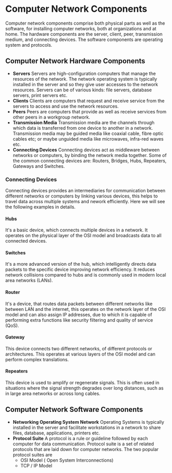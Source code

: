 # Computer Network Components

Computer network components comprise both physical parts as well as the software, for installing computer networks, both at organizations and at home. The hardware components are the server, client, peer, transmission medium, and connecting devices. The software components are operating system and protocols.

## Computer Network Hardware Components

- **Servers** Servers are high-configuration computers that manage the resources of the network. The network operating system is typically installed in the server and so they give user accesses to the network resources. Servers can be of various kinds: file servers, database servers, print servers etc.
- **Clients** Clients are computers that request and receive service from the servers to access and use the network resources.
- **Peers**  Peers are computers that provide as well as receive services from other peers in a workgroup network.
- **Transmission Media** Transmission media are the channels through which data is transferred from one device to another in a network. Transmission media may be guided media like coaxial cable, fibre optic cables etc; or maybe unguided media like microwaves, infra-red waves etc.
- **Connecting Devices** Connecting devices act as middleware between networks or computers, by binding the network media together. Some of the common connecting devices are: Routers, Bridges, Hubs, Repeaters, Gateways and Switches.

### Connecting Devices

Connecting devices provides an intermediaries for communication between different networks or computers by linking various devices, this helps to travel data across multiple systems and nework efficiently. Here we will see the following examples in details.

#### Hubs

It's a basic device, which connects multiple devices in a network. It operates on the physical layer of the OSI model and broadcasts data to all connected devices.

#### Switches

It's a more advanced version of the hub, which intelligently directs data packets to the specific device improving network efficiency. It reduces network collisions compared to hubs and is commonly used in modern local area networks (LANs).

#### Router

It's a device, that routes data packets between different networks like between LAN and the internet, this operates on the network layer of the OSI model and can also assign IP addresses, due to which it is capable of performing extra functions like security filtering and quality of service (QoS).

#### Gateway

This device connects two different networks, of different protocols or architectures. This operates at various layers of the OSI model and can perform complex translations.

#### Repeaters

This device is used to amplify or regenerate signals. This is often used in situations where the signal strength degrades over long distances, such as in large area networks or across long cables.

## Computer Network Software Components

- **Networking Operating System Network** Operating Systems is typically installed in the server and facilitate workstations in a network to share files, database, applications, printers etc.
- **Protocol Suite** A protocol is a rule or guideline followed by each computer for data communication. Protocol suite is a set of related protocols that are laid down for computer networks. The two popular protocol suites are              
    - OSI Model ( Open System Interconnections)
    - TCP / IP Model